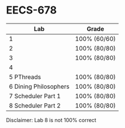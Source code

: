 # EECS-678

| Lab                   | Grade        |
| --------------------- | ------------ | 
| 1                     | 100% (60/60) |
| 2                     | 100% (80/80) |
| 3                     | 100% (80/80) |
| 4                     |              |
| 5 PThreads            | 100% (80/80) |
| 6 Dining Philosophers | 100% (80/80) |
| 7 Scheduler Part 1    | 100% (80/80) |
| 8 Scheduler Part 2    | 100% (80/80) |

Disclaimer: Lab 8 is not 100% correct
